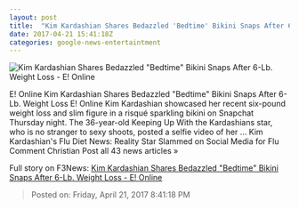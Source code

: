 ```yaml
---
layout: post
title:  "Kim Kardashian Shares Bedazzled 'Bedtime' Bikini Snaps After 6-Lb. Weight Loss - E! Online"
date: 2017-04-21 15:41:18Z
categories: google-news-entertaintment
---
```


![Kim Kardashian Shares Bedazzled "Bedtime" Bikini Snaps After 6-Lb. Weight Loss - E! Online](http://akns-images.eonline.com/eol_images/Entire_Site/2017230/rs_600x600-170330195250-600.Kim-Kardashian-Los-Angeles.kg.033017.jpg?downsize=450:*&crop=450:350;left,top)

E! Online Kim Kardashian Shares Bedazzled "Bedtime" Bikini Snaps After 6-Lb. Weight Loss E! Online Kim Kardashian showcased her recent six-pound weight loss and slim figure in a risqué sparkling bikini on Snapchat Thursday night. The 36-year-old Keeping Up With the Kardashians star, who is no stranger to sexy shoots, posted a selfie video of her ... Kim Kardashian's Flu Diet News: Reality Star Slammed on Social Media for Flu Comment Christian Post all 43 news articles »


Full story on F3News: [Kim Kardashian Shares Bedazzled "Bedtime" Bikini Snaps After 6-Lb. Weight Loss - E! Online](http://www.f3nws.com/n/Q2U2GJ)

> Posted on: Friday, April 21, 2017 8:41:18 PM
